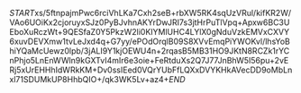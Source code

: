 $START$xs/5ftnpajmPwc6rciVhLKa7Cxh2seB+rbXW5RK4sqUzVRul/kifKR2W/VAo6UOiKx2cjoruyxSJz0PyBJvhnAKYrDwJRI7s3jtHrPuTlVpq+Apxw6BC3UEboXuRczWt+9QESfaZ0Y5PkzW2li0KIYMlUHC4LYlX0gNduVzkEMVxCXVY6xuvDEVXmw1tvLeJxd4q+G7yy/ePOdOrqlB09S8XVvEmqPiYWOKvl/lhsYoBhiYQaMcUewz0lpb/3jALI9Y1kjOEWU4n+2rqasB5MB31HO9JKtN8RCZk1rYCnPhjo5LnEnWWln9kGXTvI4mIr6e3oie+FeRtduXs2Q7J77JnBhW5I56pu+2vERj5xUrEHHhIdWRkKM+Dv0ssIEed0VQrYUbFfLQXxDVYKHkAVecDD9oMbLnxl71SDUMkUP8HhbQIO+/qk3WK5Lv+az4+$END$